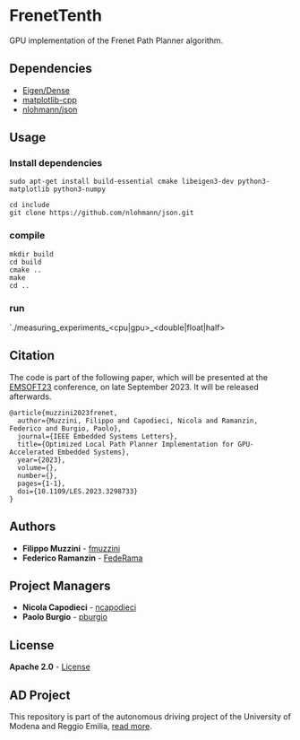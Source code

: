 # FrenetTenth

GPU implementation of the Frenet Path Planner algorithm.


## Dependencies
- [Eigen/Dense](https://eigen.tuxfamily.org/dox/GettingStarted.html)
- [matplotlib-cpp](https://github.com/lava/matplotlib-cpp)
- [nlohmann/json](https://github.com/nlohmann/json)

## Usage

### Install dependencies
```
sudo apt-get install build-essential cmake libeigen3-dev python3-matplotlib python3-numpy

```

```
cd include
git clone https://github.com/nlohmann/json.git

```

### compile

```
mkdir build
cd build
cmake ..
make
cd ..
```

### run

`./measuring_experiments_<cpu|gpu>_<double|float|half>


## Citation
The code is part of the following paper, which will be presented at the [EMSOFT23](https://esweek.org/) conference, on late September 2023. It will be released afterwards.
```
@article{muzzini2023frenet,
  author={Muzzini, Filippo and Capodieci, Nicola and Ramanzin, Federico and Burgio, Paolo},
  journal={IEEE Embedded Systems Letters}, 
  title={Optimized Local Path Planner Implementation for GPU-Accelerated Embedded Systems}, 
  year={2023},
  volume={},
  number={},
  pages={1-1},
  doi={10.1109/LES.2023.3298733}
}

```

## Authors
* **Filippo Muzzini** - [fmuzzini](https://github.com/fmuzzini)
* **Federico Ramanzin** - [FedeRama](https://github.com/FedeRama)

## Project Managers
* **Nicola Capodieci** - [ncapodieci](https://git.hipert.unimore.it/ncapodieci)
* **Paolo Burgio** - [pburgio](https://github.com/pburgio)

## License
**Apache 2.0** - [License](https://opensource.org/licenses/Apache-2.0)

## AD Project
This repository is part of the autonomous driving project of the University of Modena and Reggio Emilia, [read more](https://hipert.github.io/ad_site/).
